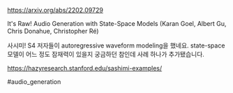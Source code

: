 https://arxiv.org/abs/2202.09729

It's Raw! Audio Generation with State-Space Models (Karan Goel, Albert Gu, Chris Donahue, Christopher Ré)

사시미! S4 저자들이 autoregressive waveform modeling을 했네요. state-space 모델이 어느 정도 잠재력이 있을지 궁금하던 참인데 사례 하나가 추가됐습니다.

https://hazyresearch.stanford.edu/sashimi-examples/

#audio_generation 